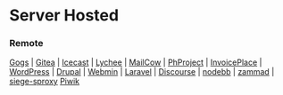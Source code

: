 # Server Hosted

### Remote

[Gogs](Gogs) |
[Gitea](Gitea) |
[Icecast](Icecast) |
[Lychee](Lychee) |
[MailCow](Mailcow) |
[PhProject](Phproject) |
[InvoicePlace](InvoicePlane) |
[WordPress](WordPress) |
[Drupal](Drupal) |
[Webmin](Webmin) |
[Laravel](Laravel) |
[Discourse](Discourse) |
[nodebb](Nodebb) |
[zammad](Zammad) |
[siege-sproxy](Siege-sproxy)
[Piwik](Piwik)